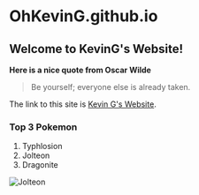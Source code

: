 # OhKevinG.github.io
## Welcome to KevinG's Website!

**Here is a nice quote from Oscar Wilde**
> Be yourself; everyone else is already taken.

The link to this site is [Kevin G's Website](https://OhKevinG.github.io).

### Top 3 Pokemon
1. Typhlosion
2. Jolteon
3. Dragonite

![Jolteon](https://github.com/OhKevinG/OhKevinG.github.io/assets/142842858/22cccb34-8e93-4609-9aa7-56574e3cd591)

